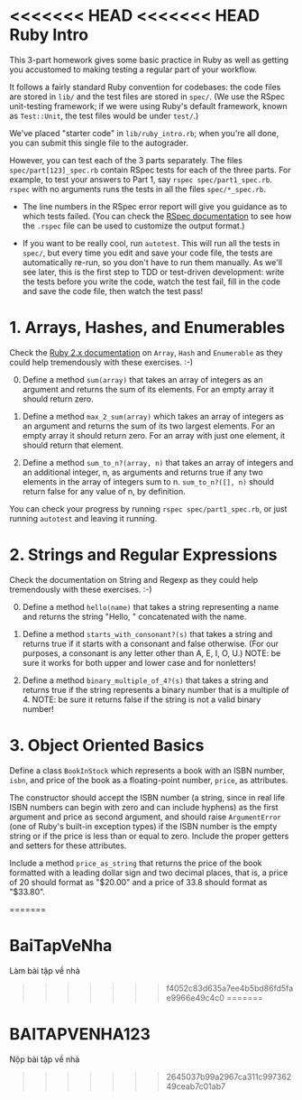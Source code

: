 <<<<<<< HEAD
<<<<<<< HEAD
Ruby Intro
=============

This 3-part homework gives some basic practice in Ruby as well as
getting you accustomed to making testing a regular part of your workflow.

It follows a fairly standard Ruby convention for codebases: the code
files are stored in `lib/` and the test files are stored in `spec/`.
(We use the RSpec unit-testing framework; if we were using Ruby's default
framework, known as `Test::Unit`, the test files would be under
`test/`.)

We've placed "starter code" in `lib/ruby_intro.rb`; when you're all done, you
can submit this single file to the autograder.

However, you can test each of the 3 parts separately.  The files
`spec/part[123]_spec.rb` contain RSpec tests for each of the three
parts.  For example, to test your answers to Part 1, say `rspec
spec/part1_spec.rb`.  `rspec` with no arguments runs the tests in all
the files `spec/*_spec.rb`.

* The line numbers in the RSpec error report will
give you guidance as to which tests failed.  (You can check the [RSpec
documentation](http://rspec.info) to see how the `.rspec` file can be
used to customize the output format.)

* If you want to be really cool, run `autotest`.  This will run all the
tests in `spec/`, but every time you edit and save your code file, the
tests are automatically re-run, so you don't have to run them manually.
As we'll see later, this is the first step to TDD or test-driven
development: write the tests before you write the code, watch the test
fail, fill in the code and save the code file, then watch the test pass!


# 1. Arrays, Hashes, and Enumerables

Check the [Ruby 2.x documentation](http://ruby-doc.org) on `Array`,
`Hash` and `Enumerable` as they could help tremendously with these
exercises. :-) 

0. Define a method `sum(array)` that takes an array of integers as an argument and returns the sum of its elements. For an empty array it should return zero.

0. Define a method `max_2_sum(array)` which takes an array of integers as an argument and returns the sum of its two largest elements. For an empty array it should return zero. For an array with just one element, it should return that element. 

0. Define a method `sum_to_n?(array, n)` that takes an array of integers and an additional integer, n, as arguments and returns true if any two elements in the array of integers sum to n. `sum_to_n?([], n)` should return false for any value of n, by definition. 

You can check your progress by running `rspec spec/part1_spec.rb`, or
just running `autotest` and leaving it running.

# 2. Strings and Regular Expressions

Check the documentation on String and Regexp as they could help tremendously with these exercises. :-)

0. Define a method `hello(name)` that takes a string representing a name and returns the string "Hello, " concatenated with the name.

0. Define a method `starts_with_consonant?(s)` that takes a string and returns true if it starts with a consonant and false otherwise. (For our purposes, a consonant is any letter other than A, E, I, O, U.) NOTE: be sure it works for both upper and lower case and for nonletters!

0. Define a method `binary_multiple_of_4?(s)` that takes a string and returns true if the string represents a binary number that is a multiple of 4. NOTE: be sure it returns false if the string is not a valid binary number!


# 3. Object Oriented Basics


Define a class `BookInStock` which represents a book with an ISBN
number, `isbn`, and price of the book as a floating-point number,
`price`, as attributes.  

The constructor should accept the ISBN number
(a string, since in real life ISBN numbers can begin with zero and can
include hyphens) as the first argument and price as second argument, and
should raise `ArgumentError` (one of Ruby's built-in exception types) if
the ISBN number is the empty string or if the price is less than or
equal to zero.  Include the proper getters and setters for these
attributes.

Include a method `price_as_string` that returns the price of
the book formatted with a leading dollar sign and two decimal places, that is, a price
of 20 should format as "$20.00" and a price of 33.8 should format as
"$33.80".

=======
# BaiTapVeNha
Làm bài tập về nhà
>>>>>>> f4052c83d635a7ee4b5bd86fd5fae9966e49c4c0
=======
# BAITAPVENHA123
Nộp bài tập về nhà
>>>>>>> 2645037b99a2967ca311c99736249ceab7c01ab7
